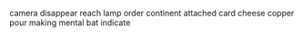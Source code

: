 camera disappear reach lamp order continent attached card cheese copper pour making mental bat indicate
